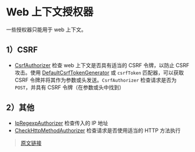 # Web 上下文授权器

一些授权器只能用于 web 上下文。

## 1）CSRF

- [CsrfAuthorizer](https://github.com/pac4j/pac4j/blob/master/pac4j-core/src/main/java/org/pac4j/core/authorization/authorizer/csrf/CsrfAuthorizer.java) 检查 web 上下文是否具有适当的 CSRF 令牌，以防止 CSRF 攻击。使用 [DefaultCsrfTokenGenerator](https://github.com/pac4j/pac4j/blob/master/pac4j-core/src/main/java/org/pac4j/core/matching/matcher/csrf/DefaultCsrfTokenGenerator.java) 或 `csrfToken` 匹配器，可以获取 CSRF 令牌并将其作为参数或头发送。`CsrfAuthorizer` 检查请求是否为 `POST`，并具有 CSRF 令牌（在参数或头中找到）

## 2）其他

- [IpRegexpAuthorizer](https://github.com/pac4j/pac4j/blob/master/pac4j-http/src/main/java/org/pac4j/http/authorization/authorizer/IpRegexpAuthorizer.java) 检查传入的 IP 地址
- [CheckHttpMethodAuthorizer](https://github.com/pac4j/pac4j/blob/master/pac4j-core/src/main/java/org/pac4j/core/authorization/authorizer/CheckHttpMethodAuthorizer.java) 检查请求是否使用适当的 HTTP 方法执行

> [原文链接](https://www.pac4j.org/5.6.x/docs/authorizers/web-authorizers.html)
